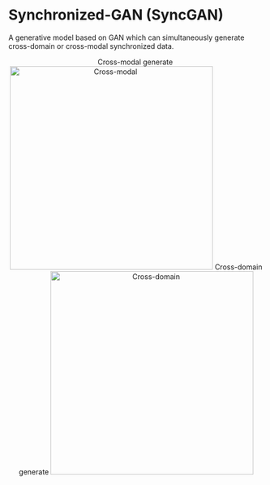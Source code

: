 # Synchronized-GAN (SyncGAN)
A generative model based on GAN which can simultaneously generate cross-domain or cross-modal synchronized data.

<center class="half">
    Cross-modal generate
    <img src="https://github.com/jerrywiston/SyncGAN/blob/master/fig/CrossModal_result.png" title="Cross-modal" width="400">
    Cross-domain generate
    <img src="https://github.com/jerrywiston/SyncGAN/blob/master/fig/CrossDomain_result.png" title="Cross-domain" width="400">
</center>
